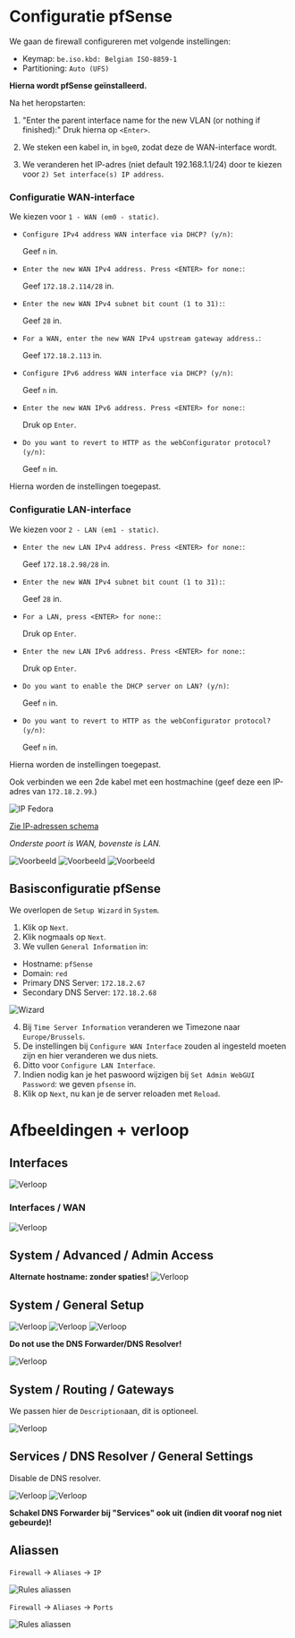 # Configuratie pfSense

We gaan de firewall configureren met volgende instellingen:
- Keymap: `be.iso.kbd: Belgian ISO-8859-1`
- Partitioning: `Auto (UFS)`

**Hierna wordt pfSense geïnstalleerd.**


Na het heropstarten:

1. "Enter the parent interface name for the new VLAN (or nothing if finished):"
Druk hierna op `<Enter>`.

2. We steken een kabel in, in `bge0`, zodat deze de WAN-interface wordt.

3. We veranderen het IP-adres (niet default 192.168.1.1/24) door te kiezen voor `2) Set interface(s) IP address`.

### Configuratie WAN-interface

We kiezen voor `1 - WAN (em0 - static)`.


- `Configure IPv4 address WAN interface via DHCP? (y/n)`: 

  Geef `n` in.
  
- `Enter the new WAN IPv4 address. Press <ENTER> for none:`:

  Geef `172.18.2.114/28` in.
  
- `Enter the new WAN IPv4 subnet bit count (1 to 31):`:

  Geef `28` in.
  
- `For a WAN, enter the new WAN IPv4 upstream gateway address.`:

  Geef `172.18.2.113` in.
  
- `Configure IPv6 address WAN interface via DHCP? (y/n)`: 

  Geef `n` in.
  
- `Enter the new WAN IPv6 address. Press <ENTER> for none:`:

  Druk op `Enter`.
  
- `Do you want to revert to HTTP as the webConfigurator protocol? (y/n)`:

   Geef `n` in.
  
 Hierna worden de instellingen toegepast.
 
 ### Configuratie LAN-interface
 
 We kiezen voor `2 - LAN (em1 - static)`.
  
  
- `Enter the new LAN IPv4 address. Press <ENTER> for none:`:

  Geef `172.18.2.98/28` in.
  
- `Enter the new WAN IPv4 subnet bit count (1 to 31):`:

  Geef `28` in.
  
- `For a LAN, press <ENTER> for none:`:

  Druk op `Enter`.
  
- `Enter the new LAN IPv6 address. Press <ENTER> for none:`:

  Druk op `Enter`.
  
- `Do you want to enable the DHCP server on LAN? (y/n)`:

  Geef `n` in.
  
- `Do you want to revert to HTTP as the webConfigurator protocol? (y/n)`:

   Geef `n` in.  

 Hierna worden de instellingen toegepast.
 

Ook verbinden we een 2de kabel met een hostmachine (geef deze een IP-adres van `172.18.2.99`.)

![IP Fedora](img/IPFedora.PNG)


[Zie IP-adressen schema](https://github.com/HoGentTIN/p3ops-red/blob/master/Netwerk/files/Lokaal%20netwerk/VLSM-red.pdf)

*Onderste poort is WAN, bovenste is LAN.*

![Voorbeeld](img/1.jpg)
![Voorbeeld](img/2.jpg)
![Voorbeeld](img/3.jpg)


## Basisconfiguratie pfSense

We overlopen de `Setup Wizard` in `System`.

1. Klik op `Next`.
2. Klik nogmaals op `Next`.
3. We vullen `General Information` in:

- Hostname: `pfSense`
- Domain: `red`
- Primary DNS Server: `172.18.2.67`
- Secondary DNS Server: `172.18.2.68`

![Wizard](img/wiz.PNG)

4. Bij `Time Server Information` veranderen we Timezone naar `Europe/Brussels`.
5. De instellingen bij `Configure WAN Interface` zouden al ingesteld moeten zijn en hier veranderen we dus niets.
6. Ditto voor `Configure LAN Interface`.
7. Indien nodig kan je het paswoord wijzigen bij `Set Admin WebGUI Password`: we geven `pfsense` in.
8. Klik op `Next`, nu kan je de server reloaden met `Reload`.

# Afbeeldingen + verloop

## Interfaces

![Verloop](img/extra/1.PNG)

### Interfaces / WAN

![Verloop](img/extra/5.PNG)

## System / Advanced / Admin Access
<!--
![Verloop](img/extra/2.PNG)
![Verloop](img/extra/2.2.PNG)
-->
**Alternate hostname: zonder spaties!**
![Verloop](img/extra/2.1.PNG)

## System / General Setup

![Verloop](img/extra/3.PNG)
![Verloop](img/extra/3.1.PNG)
![Verloop](img/extra/3.2.PNG)

**Do not use the DNS Forwarder/DNS Resolver!**

![Verloop](img/extra/3.3.PNG)

## System / Routing / Gateways

We passen hier de `Description`aan, dit is optioneel.

![Verloop](img/extra/4.PNG)

## Services / DNS Resolver / General Settings

Disable de DNS resolver.

![Verloop](img/extra/6.PNG)
![Verloop](img/extra/6.1.PNG)


**Schakel DNS Forwarder bij "Services" ook uit (indien dit vooraf nog niet gebeurde)!**

<!--
## Wizard
![Verloop](img/extra/wiz1.PNG)
![Verloop](img/extra/wiz2.PNG)
![Verloop](img/extra/wiz3.PNG)
![Verloop](img/extra/wiz4.PNG)
-->

## Aliassen

`Firewall` -> `Aliases` -> `IP`

![Rules aliassen](img/firewall/aliassen.PNG)

`Firewall` -> `Aliases` -> `Ports`

![Rules aliassen](img/firewall/allPorts.PNG)

<!--
Teveel ports... rond 5-6 ports nodig
![Rules aliassen](img/firewall/ports.PNG)
![Rules aliassen](img/firewall/portsDC.PNG)
![Rules aliassen](img/firewall/portsMonitoring.PNG)
**Opmerking:** 
- `Dynamic (TCP/UDP)` werd nog niet toegevoegd voor DC's.
- `High port ranges 49152-65535 and 1024-5000` werden nog niet toegevoegd voor monitoring-server.
-->




